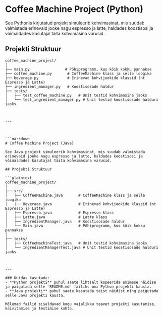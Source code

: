 # Coffee Machine Project (Python)

See Pythonis kirjutatud projekt simuleerib kohvimasinat, mis suudab valmistada erinevaid jooke nagu espresso ja latte, haldades koostisosi ja võimaldades kasutajal täita kohvimasina varusid.

## Projekti Struktuur

```plaintext
coffee_machine_project/
│
├── main.py                # Põhiprogramm, kus kõik kokku pannakse
├── coffee_machine.py       # CoffeeMachine klass ja selle loogika
├── beverage.py             # Erinevad kohvijookide klassid (nt Espresso ja Latte)
├── ingredient_manager.py   # Koostisosade haldur
├── tests/
│   ├── test_coffee_machine.py   # Unit testid kohvimasina jaoks
│   └── test_ingredient_manager.py # Unit testid koostisosade halduri jaoks



---



```markdown
# Coffee Machine Project (Java)

See Java projekt simuleerib kohvimasinat, mis suudab valmistada erinevaid jooke nagu espresso ja latte, haldades koostisosi ja võimaldades kasutajal täita kohvimasina varusid.

## Projekti Struktuur

```plaintext
coffee_machine_project/
│
├── src/
│   ├── CoffeeMachine.java       # CoffeeMachine klass ja selle loogika
│   ├── Beverage.java            # Erinevad kohvijookide klassid (nt Espresso ja Latte)
│   ├── Espresso.java            # Espresso klass
│   ├── Latte.java               # Latte klass
│   ├── IngredientManager.java   # Koostisosade haldur
│   └── Main.java                # Põhiprogramm, kus kõik kokku pannakse
│
├── tests/
│   ├── CoffeeMachineTest.java   # Unit testid kohvimasina jaoks
│   └── IngredientManagerTest.java # Unit testid koostisosade halduri jaoks



---

### Kuidas kasutada:
- **Python projekti** puhul saate lihtsalt kopeerida esimese näidise ja paigutada selle `README.md` failiks oma Python projekti kausta.
- **Java projekti** puhul saate kasutada teist näidist ning paigutada selle Java projekti kausta.

Mõlemad failid sisaldavad kogu vajalikku teavet projekti kasutamise, käivitamise ja testimise kohta.

